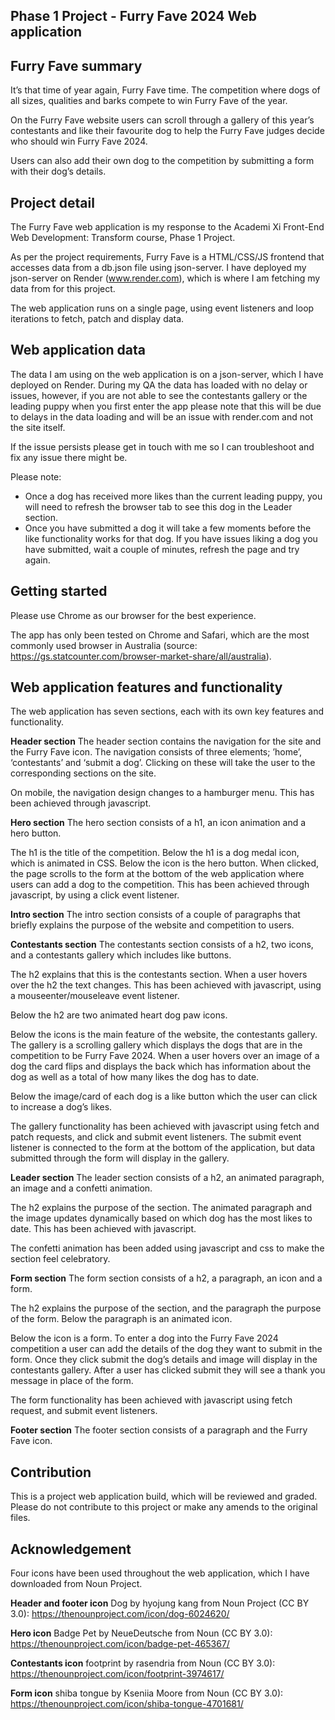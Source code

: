 ## Phase 1 Project - Furry Fave 2024 Web application 

## Furry Fave summary

It’s that time of year again, Furry Fave time. The competition where dogs of all sizes, qualities and barks compete to win Furry Fave of the year. 

On the Furry Fave website users can scroll through a gallery of this year’s contestants and like their favourite dog to help the Furry Fave judges decide who should win Furry Fave 2024. 

Users can also add their own dog to the competition by submitting a form with their dog’s details. 

## Project detail 

The Furry Fave web application is my response to the Academi Xi Front-End Web Development: Transform course, Phase 1 Project. 

As per the project requirements, Furry Fave is a HTML/CSS/JS frontend that accesses data from a db.json file using json-server. I have deployed my json-server on Render (www.render.com), which is where I am fetching my data from for this project. 

The web application runs on a single page, using event listeners and loop iterations to fetch, patch and display data. 

## Web application data

The data I am using on the web application is on a json-server, which I have deployed on Render. During my QA the data has loaded with no delay or issues, however, if you are not able to see the contestants gallery or the leading puppy when you first enter the app please note that this will be due to delays in the data loading and will be an issue with render.com and not the site itself. 

If the issue persists please get in touch with me so I can troubleshoot and fix any issue there might be. 

Please note: 
* Once a dog has received more likes than the current leading puppy, you will need to refresh the browser tab to see this dog in the Leader section. 
* Once you have submitted a dog it will take a few moments before the like functionality works for that dog. If you have issues liking a dog you have submitted, wait a couple of minutes, refresh the page and try again. 

## Getting started

Please use Chrome as our browser for the best experience. 

The app has only been tested on Chrome and Safari, which are the most commonly used browser in Australia (source: https://gs.statcounter.com/browser-market-share/all/australia).

## Web application features and functionality

The web application has seven sections, each with its own key features and functionality.

**Header section**
The header section contains the navigation for the site and the Furry Fave icon. The navigation consists of three elements; ’home’, ‘contestants’ and ‘submit a dog’. Clicking on these will take the user to the corresponding sections on the site. 

On mobile, the navigation design changes to a hamburger menu. This has been achieved through javascript. 

**Hero section**
The hero section consists of a h1, an icon animation and a hero button. 

The h1 is the title of the competition. Below the h1 is a dog medal icon, which is animated in CSS. Below the icon is the hero button. When clicked, the page scrolls to the form at the bottom of the web application where users can add a dog to the competition. This has been achieved through javascript, by using a click event listener. 

**Intro section**
The intro section consists of a couple of paragraphs that briefly explains the purpose of the website and competition to users. 

**Contestants section**
The contestants section consists of a h2, two icons, and a contestants gallery which includes like buttons. 

The h2 explains that this is the contestants section. When a user hovers over the h2 the text changes. This has been achieved with javascript, using a mouseenter/mouseleave event listener. 

Below the h2 are two animated heart dog paw icons. 

Below the icons is the main feature of the website, the contestants gallery. The gallery is a scrolling gallery which displays the dogs that are in the competition to be Furry Fave 2024. When a user hovers over an image of a dog the card flips and displays the back which has information about the dog as well as a total of how many likes the dog has to date. 

Below the image/card of each dog is a like button which the user can click to increase a dog’s likes. 

The gallery functionality has been achieved with javascript using fetch and patch requests, and click and submit event listeners. The submit event listener is connected to the form at the bottom of the application, but data submitted through the form will display in the gallery. 

**Leader section**
The leader section consists of a h2, an animated paragraph, an image and a confetti animation. 

The h2 explains the purpose of the section. The animated paragraph and the image updates dynamically based on which dog has the most likes to date. This has been achieved with javascript. 

The confetti animation has been added using javascript and css to make the section feel celebratory. 

**Form section**
The form section consists of a h2, a paragraph, an icon and a form. 

The h2 explains the purpose of the section, and the paragraph the purpose of the form. Below the paragraph is an animated icon. 

Below the icon is a form. To enter a dog into the Furry Fave 2024 competition a user can add the details of the dog they want to submit in the form. Once they click submit the dog’s details and image will display in the contestants gallery. After a user has clicked submit they will see a thank you message in place of the form.

The form functionality has been achieved with javascript using fetch request, and submit event listeners.  

**Footer section**
The footer section consists of a paragraph and the Furry Fave icon. 

## Contribution

This is a project web application build, which will be reviewed and graded. Please do not contribute to this project or make any amends to the original files. 

## Acknowledgement

Four icons have been used throughout the web application, which I have downloaded from Noun Project. 

**Header and footer icon**
Dog by hyojung kang from Noun Project (CC BY 3.0): https://thenounproject.com/icon/dog-6024620/ 

**Hero icon**
Badge Pet by NeueDeutsche from Noun (CC BY 3.0): https://thenounproject.com/icon/badge-pet-465367/ 

**Contestants icon**
footprint by rasendria from Noun (CC BY 3.0): https://thenounproject.com/icon/footprint-3974617/ 

**Form icon**
shiba tongue by Kseniia Moore from Noun (CC BY 3.0): https://thenounproject.com/icon/shiba-tongue-4701681/ 







